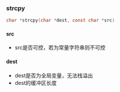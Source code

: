### strcpy
```c
char *strcpy(char *dest, const char *src)
```

#### src
- src是否可控，若为常量字符串则不可控
#### dest
- dest是否为全局变量，无法栈溢出
- dest的缓冲区长度

